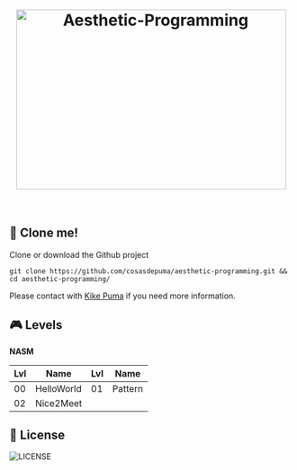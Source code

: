 <h1 align="center">
 <img src="https://cdn.rawgit.com/CosasDePuma/Aesthetic-Programming/384ffa5a/.img/logo.jpg" alt="Aesthetic-Programming" width="480" height="320">
</h1>

&nbsp;

:floppy_disk: Clone me!
----

Clone or download the Github project
 ```git
git clone https://github.com/cosasdepuma/aesthetic-programming.git && cd aesthetic-programming/
```

Please contact with [Kike Puma](https://linkedin.com/in/kikepuma) if you need more information.

:video_game: Levels
----

**NASM**

| Lvl | Name | Lvl | Name |
| ---- | ---- | ---- | ---- |
| 00 | HelloWorld | 01 | Pattern |
| 02 | Nice2Meet |

:page_with_curl: License
----

![LICENSE](https://img.shields.io/github/license/CosasDePuma/Aesthetic-Programming.svg?style=flat-square)